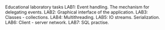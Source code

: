 Educational laboratory tasks
LAB1: Event handling. The mechanism for delegating events.
LAB2: Graphical interface of the application.
LAB3: Classes - collections.
LAB4: Multithreading.
LAB5: IO streams. Serialization.
LAB6: Client - server network.
LAB7: SQL practise.
